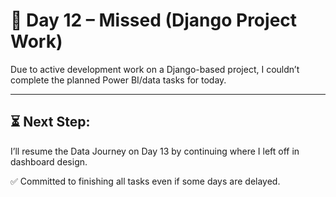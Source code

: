 # 📅 Day 12 – Missed (Django Project Work)

Due to active development work on a Django-based project, I couldn’t complete the planned Power BI/data tasks for today.

---

## ⏳ Next Step:
I’ll resume the Data Journey on Day 13 by continuing where I left off in dashboard design.

✅ Committed to finishing all tasks even if some days are delayed.
